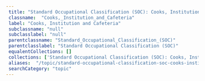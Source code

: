 ```yaml
--- 
 title: "Standard Occupational Classification (SOC): Cooks, Institution and Cafeteria" 
 classname:  "Cooks,_Institution_and_Cafeteria" 
 label: "Cooks, Institution and Cafeteria" 
 subclassname: "null" 
 subclasslabel: "null" 
 parentclassname: "Standard_Occupational_Classification_(SOC)" 
 parentclasslabel: "Standard Occupational Classification (SOC)" 
 equalentCollections: [] 
 collections: ['Standard Occupational Classification (SOC): Cooks, Institution and Cafeteria']
 aliases:  "/topic/standard-occupational-classification-soc-cooks-institution-and-cafeteria"  
 searchCategory: "topic" 
---
```

